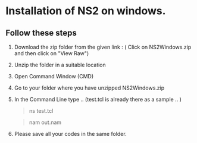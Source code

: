 # Installation of NS2 on windows.

## Follow these steps

1. Download the zip folder from the given link : ( Click on NS2Windows.zip and then click on "View Raw")
2. Unzip the folder in a suitable location
3. Open Command Window (CMD)
4. Go to your folder where you have unzipped NS2Windows.zip
5. In the Command Line type .. (test.tcl is already there as a sample .. )

	> ns test.tcl

	> nam out.nam

6. Please save all your codes in the same folder.